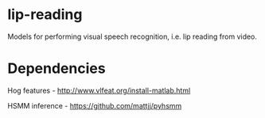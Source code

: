 # lip-reading
Models for performing visual speech recognition, i.e. lip reading from video.

# Dependencies
Hog features - http://www.vlfeat.org/install-matlab.html

HSMM inference - https://github.com/mattjj/pyhsmm 
